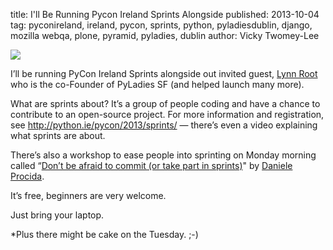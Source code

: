 title: I'll Be Running Pycon Ireland Sprints Alongside
published: 2013-10-04
tag: pyconireland, ireland, pycon, sprints, python, pyladiesdublin, django, mozilla webqa, plone, pyramid, pyladies, dublin
author: Vicky Twomey-Lee

<img src="http://25.media.tumblr.com/7d78012e84eb130d3a28b921f88584a8/tumblr_mu5i16j7m71ryeu4co1_400.jpg"><br/><p>I&#8217;ll be running PyCon Ireland Sprints alongside out invited guest, <a href="http://www.roguelynn.com/" title="Lynn Root">Lynn Root </a>who is the co-Founder of PyLadies SF (and helped launch many more).</p>
<p><span>What are sprints about? It&#8217;s a group of people coding and have a chance to contribute to an open-source project. For more information and registration, see </span><span></span><a href="http://python.ie/pycon/2013/sprints/" title="PyCon Ireland Sprints - Tis Free!">http://python.ie/pycon/2013/sprints/</a><span> &#8212; there&#8217;s even a video explaining what sprints are about. </span></p>
<p><span>There&#8217;s also a workshop to ease people into sprinting on Monday morning called &#8220;</span><a href="http://python.ie/pycon/2013/talks/don_t_be_afraid_to_commit__or_take_part_in_the_sprints_/" title="Workshop by Daniele Procida: &quot;Don't be afraid to commit (or take part in the sprints)&quot;">Don&#8217;t be afraid to commit (or take part in sprints)</a><span>" by </span><span></span><a href="http://python.ie/pycon/2013/speakers/daniele_procida/" title="Daniele Procida">Daniele Procida</a><span>.</span></p>
<p>It&#8217;s free, beginners are very welcome.</p>
<p>Just bring your laptop.</p>
<p>*Plus there might be cake on the Tuesday. ;-)</p>